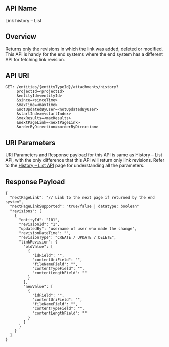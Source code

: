 ## API Name
Link history – List

## Overview
Returns only the revisions in which the link was added, deleted or modified. This API is handy for the end systems where the end system has a different API for fetching link revision.

## API URI
```http
GET: /entities/{entityTypeId}/attachments/history?
     projectId=<projectId>
     &entityId=<entityId>
     &since=<sinceTime>
     &maxTime=<maxTime>
     &notUpdatedByUser=<notUpdatedByUser>
     &startIndex=<startIndex>
     &maxResults=<maxResults>
     &nextPageLink=<nextPageLink>
     &orderByDirection=<orderByDirection>
```

## URI Parameters
URI Parameters and Response payload for this API is same as History – List API, with the only difference that this API will return only link revisions. Refer to the [History – List API](history-list.md) page for understanding all the parameters.

## Response Payload
```
{
  "nextPageLink": "// Link to the next page if returned by the end system",
  "nextPageLinkSupported": "true/false | datatype: boolean"
  "revisions": [
    {
      "entityId": "101",
      "revisionId": "1",
      "updatedBy": "username of user who made the change",
      "revisionDateTime": "",
      "revisionType": "CREATE / UPDATE / DELETE",
      "linkRevision": {
        "oldValue": [
          {
            "idField": "",
            "contentUriField": "",
            "fileNameField": "",
            "contentTypeField": "",
            "contentLengthField": ""
          }
        ],
        "newValue": [
          {
            "idField": "",
            "contentUriField": "",
            "fileNameField": "",
            "contentTypeField": "",
            "contentLengthField": ""
          }
        ]
      }
    }
  ]
}

```

